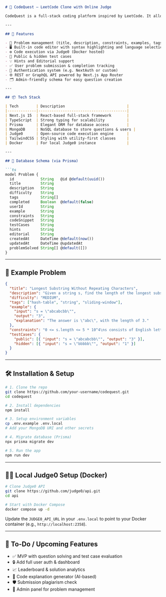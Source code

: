 ```md
# 🧠 CodeQuest – LeetCode Clone with Online Judge

CodeQuest is a full-stack coding platform inspired by LeetCode. It allows users to solve programming problems with real-time code execution using Judge0. The project is built with **Next.js 15**, **TypeScript**, **Prisma**, **MongoDB**, and a self-hosted **Judge0 Docker instance**.

---

## 🚀 Features

- 🧩 Problem management (title, description, constraints, examples, tags, difficulty)
- 🖥️ Built-in code editor with syntax highlighting and language selection
- ⚙️ Code execution via Judge0 (Docker hosted)
- 🧪 Public & hidden test cases
- 💡 Hints and Editorial support
- ✅ User problem submission & completion tracking
- 🔐 Authentication system (e.g. NextAuth or custom)
- 🌐 REST or GraphQL API powered by Next.js App Router
- 🗂️ Admin-friendly schema for easy question creation

---

## 📦 Tech Stack

| Tech        | Description                            |
|-------------|----------------------------------------|
| Next.js 15  | React-based full-stack framework       |
| TypeScript  | Strong typing for scalability          |
| Prisma      | Elegant ORM for database access        |
| MongoDB     | NoSQL database to store questions & users |
| Judge0      | Open-source code execution engine      |
| TailwindCSS | Styling with utility-first classes     |
| Docker      | For local Judge0 instance              |

---

## 🧱 Database Schema (via Prisma)

```ts
model Problem {
  id            String   @id @default(uuid())
  title         String
  description   String
  difficulty    String
  tags          String[]
  completed     Boolean  @default(false)
  userId        String
  example       String
  constraints   String
  codeSnippet   String
  testCases     String
  hints         String
  editorial     String
  createdAt     DateTime @default(now())
  updatedAt     DateTime @updatedAt
  problemSolved String[] @default([])
}
```

---

## 🧪 Example Problem

```json
{
  "title": "Longest Substring Without Repeating Characters",
  "description": "Given a string s, find the length of the longest substring without duplicate characters.",
  "difficulty": "MEDIUM",
  "tags": ["hash-table", "string", "sliding-window"],
  "example": {
    "input": "s = \"abcabcbb\"",
    "output": "3",
    "explanation": "The answer is \"abc\", with the length of 3."
  },
  "constraints": "0 <= s.length <= 5 * 10^4\ns consists of English letters, digits, symbols and spaces.",
  "testCases": {
    "public": [{ "input": "s = \"abcabcbb\"", "output": "3" }],
    "hidden": [{ "input": "s = \"bbbbb\"", "output": "1" }]
  }
}
```

---

## 🛠️ Installation & Setup

```bash
# 1. Clone the repo
git clone https://github.com/your-username/codequest.git
cd codequest

# 2. Install dependencies
npm install

# 3. Setup environment variables
cp .env.example .env.local
# Add your MongoDB URI and other secrets

# 4. Migrate database (Prisma)
npx prisma migrate dev

# 5. Run the app
npm run dev
```

---

## 🧑‍💻 Local Judge0 Setup (Docker)

```bash
# Clone Judge0 API
git clone https://github.com/judge0/api.git
cd api

# Start with Docker Compose
docker compose up -d
```

Update the `JUDGE0_API_URL` in your `.env.local` to point to your Docker container (e.g., `http://localhost:2358`).

---

## 📌 To-Do / Upcoming Features

- ✅ MVP with question solving and test case evaluation
- 🔒 Add full user auth & dashboard
- 📈 Leaderboard & solution analytics
- 🧠 Code explanation generator (AI-based)
- 🛡️ Submission plagiarism check
- 🧰 Admin panel for problem management

